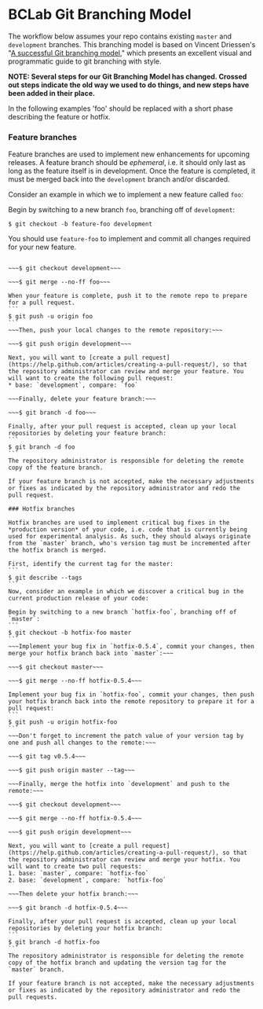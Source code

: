 # BCLab Git Branching Model

The workflow below assumes your repo contains existing `master` and `development` branches. This branching model is based on Vincent Driessen's "[A successful Git branching model](http://nvie.com/posts/a-successful-git-branching-model/)," which presents an excellent visual and programmatic guide to git branching with style.

**NOTE: Several steps for our Git Branching Model has changed. Crossed out steps indicate the old way we used to do things, and new steps have been added in their place.**

In the following examples 'foo' should be replaced with a short phase describing the feature or hotfix.

### Feature branches

Feature branches are used to implement new enhancements for upcoming releases. A feature branch should be *ephemeral*, i.e. it should only last as long as the feature itself is in development. Once the feature is completed, it must be merged back into the `development` branch and/or discarded.

Consider an example in which we to implement a new feature called `foo`:

Begin by switching to a new branch `foo`, branching off of `development`:
```
$ git checkout -b feature-foo development
```
You should use `feature-foo` to implement and commit all changes required for your new feature.

~~~When your feature is complete, merge your feature branch back into `development`:~~~

~~~$ git checkout development~~~

~~~$ git merge --no-ff foo~~~

When your feature is complete, push it to the remote repo to prepare for a pull request.
```
$ git push -u origin foo
```
~~~Then, push your local changes to the remote repository:~~~

~~~$ git push origin development~~~

Next, you will want to [create a pull request](https://help.github.com/articles/creating-a-pull-request/), so that the repository administrator can review and merge your feature. You will want to create the following pull request:
* base: `development`, compare: `foo`

~~~Finally, delete your feature branch:~~~

~~~$ git branch -d foo~~~

Finally, after your pull request is accepted, clean up your local repositories by deleting your feature branch:
```
$ git branch -d foo
```
The repository administrator is responsible for deleting the remote copy of the feature branch.

If your feature branch is not accepted, make the necessary adjustments or fixes as indicated by the repository administrator and redo the pull request.

### Hotfix branches

Hotfix branches are used to implement critical bug fixes in the *production version* of your code, i.e. code that is currently being used for experimental analysis. As such, they should always originate from the `master` branch, who's version tag must be incremented after the hotfix branch is merged.

First, identify the current tag for the master:
```
$ git describe --tags
```
Now, consider an example in which we discover a critical bug in the current production release of your code:

Begin by switching to a new branch `hotfix-foo`, branching off of `master`:
```
$ git checkout -b hotfix-foo master
```
~~~Implement your bug fix in `hotfix-0.5.4`, commit your changes, then merge your hotfix branch back into `master`:~~~

~~~$ git checkout master~~~

~~~$ git merge --no-ff hotfix-0.5.4~~~

Implement your bug fix in `hotfix-foo`, commit your changes, then push your hotfix branch back into the remote repository to prepare it for a pull request:
```
$ git push -u origin hotfix-foo
```
~~~Don't forget to increment the patch value of your version tag by one and push all changes to the remote:~~~

~~~$ git tag v0.5.4~~~

~~~$ git push origin master --tag~~~

~~~Finally, merge the hotfix into `development` and push to the remote:~~~

~~~$ git checkout development~~~

~~~$ git merge --no-ff hotfix-0.5.4~~~

~~~$ git push origin development~~~

Next, you will want to [create a pull request](https://help.github.com/articles/creating-a-pull-request/), so that the repository administrator can review and merge your hotfix. You will want to create two pull requests:
1. base: `master`, compare: `hotfix-foo`
2. base: `development`, compare: `hotfix-foo`

~~~Then delete your hotfix branch:~~~

~~~$ git branch -d hotfix-0.5.4~~~

Finally, after your pull request is accepted, clean up your local repositories by deleting your hotfix branch:
```
$ git branch -d hotfix-foo
```
The repository administrator is responsible for deleting the remote copy of the hotfix branch and updating the version tag for the `master` branch.

If your feature branch is not accepted, make the necessary adjustments or fixes as indicated by the repository administrator and redo the pull requests.
